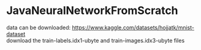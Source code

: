# JavaNeuralNetworkFromScratch

data can be downloaded: https://www.kaggle.com/datasets/hojjatk/mnist-dataset
<br>
download the train-labels.idx1-ubyte and train-images.idx3-ubyte files